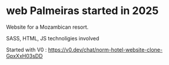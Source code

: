 # web Palmeiras started in 2025
Website for a Mozambican resort.

SASS, HTML, JS technoligies involved

Started with V0 :
https://v0.dev/chat/norm-hotel-website-clone-GpxXxH03sDD


